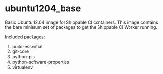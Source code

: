 ubuntu1204_base
===============

Basic Ubuntu 12.04 image for Shippable CI containers. This image contains the
bare minimum set of packages to get the Shippable CI Worker running.

Included packages:

1. build-essential
2. git-core
3. python-pip
4. python-software-properties
5. virtualenv
